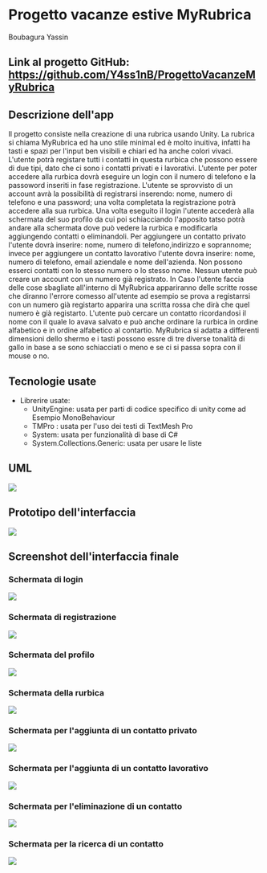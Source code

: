 # Progetto vacanze estive MyRubrica
Boubagura Yassin

## Link al progetto GitHub: https://github.com/Y4ss1nB/ProgettoVacanzeMyRubrica

## Descrizione dell'app
Il progetto consiste nella creazione di una rubrica usando Unity. La rubrica si chiama MyRubrica ed ha uno stile minimal ed è molto inuitiva, infatti ha tasti e spazi per l'input ben visibili e chiari ed ha anche colori vivaci. L'utente potrà registare tutti i contatti in questa rurbica che possono essere di due tipi, dato che ci sono i contatti privati e i lavorativi. L'utente per poter accedere alla rurbica dovrà eseguire un login con il numero di telefono e la passoword inseriti in fase registrazione. L'utente se sprovvisto di un account avrà la possibilità di registrarsi inserendo: nome, numero di telefono e una password; una volta completata la registrazione potrà accedere alla sua rurbica. Una volta eseguito il login l'utente accederà alla schermata del suo profilo da cui poi schiacciando l'apposito tatso potrà andare alla schermata dove può vedere la rurbica e modificarla aggiungendo contatti o eliminandoli. Per aggiungere un contatto privato l'utente dovrà inserire: nome, numero di telefono,indirizzo e soprannome; invece per aggiungere un contatto lavorativo l'utente dovra inserire: nome, numero di telefono, email aziendale e nome dell'azienda. Non possono esserci contatti con lo stesso numero o lo stesso nome. Nessun utente può creare un account con un numero già registrato. In Caso l'utente faccia delle cose sbagliate all'interno di MyRubrica appariranno delle scritte rosse che diranno l'errore comesso all'utente ad esempio se prova a registarrsi con un numero già registarto apparira una scritta rossa che dirà che quel numero è già registarto. L'utente può cercare un contatto ricordandosi il nome con il quale lo avava salvato e può anche ordinare la rurbica in ordine alfabetico e in ordine alfabetico al contartio. MyRubrica si adatta a differenti dimensioni dello shermo e i tasti possono essre di tre diverse tonalità di gallo in base a se sono schiacciati o meno e se ci si passa sopra con il mouse o no. 

## Tecnologie usate
- Librerire usate:
    - UnityEngine: usata per parti di codice specifico di unity come ad Esempio MonoBehaviour 
    - TMPro : usata per l'uso dei testi di TextMesh Pro
    - System: usata per funzionalità di base di C#
    - System.Collections.Generic: usata per usare le liste

## UML
![](ImmaginiPerReadme/UMLProgettoVacanzeMyRubrica.png) 

## Prototipo dell'interfaccia
![](ImmaginiPerReadme/PrototipoInterfaccia.png) 

## Screenshot dell'interfaccia finale
### Schermata di login
![](ImmaginiPerReadme/SchermataDiLogin.png) 
### Schermata di registrazione
![](ImmaginiPerReadme/SchermataRegistrazione.png) 
### Schermata del profilo
![](ImmaginiPerReadme/SchermataProfilo.png) 
### Schermata della rurbica 
![](ImmaginiPerReadme/SchermataRubrica.png) 
### Schermata per l'aggiunta di un contatto privato
![](ImmaginiPerReadme/SchermataPerAggiuntaContattoPrivato.png) 
### Schermata per l'aggiunta di un contatto lavorativo
![](ImmaginiPerReadme/SchermataAggiuntaContattoLavorativo.png) 
### Schermata per l'eliminazione di un contatto
![](ImmaginiPerReadme/SchermataEliminazioneContatto.png) 
### Schermata per la ricerca di un contatto
![](ImmaginiPerReadme/SchermataRicercaContatto.png) 



